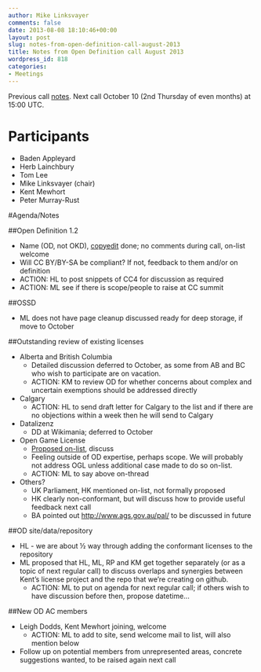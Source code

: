 ```yaml
---
author: Mike Linksvayer
comments: false
date: 2013-08-08 18:10:46+00:00
layout: post
slug: notes-from-open-definition-call-august-2013
title: Notes from Open Definition call August 2013
wordpress_id: 818
categories:
- Meetings
---
```


Previous call [notes](https://opendefinition.org/2013/08/03/notes-from-advisory-panel-meeting-june-2013/). Next call October 10 (2nd Thursday of even months) at 15:00 UTC.

# Participants

* Baden Appleyard
* Herb Lainchbury
* Tom Lee
* Mike Linksvayer (chair)
* Kent Mewhort
* Peter Murray-Rust

#Agenda/Notes

##Open Definition 1.2

* Name (OD, not OKD), [copyedit](https://github.com/okfn/opendefinition/compare/20e6671...1093d04#diff-8) done; no comments during call, on-list welcome
* Will CC BY/BY-SA be compliant? If not, feedback to them and/or on definition
* ACTION: HL to post snippets of CC4 for discussion as required
* ACTION: ML see if there is scope/people to raise at CC summit

##OSSD

* ML does not have page cleanup discussed ready for deep storage, if move to October

##Outstanding review of existing licenses

* Alberta and British Columbia  
    * Detailed discussion deferred to October, as some from AB and BC who wish to participate are on vacation.
    * ACTION: KM to review OD for whether concerns about complex and uncertain exemptions should be addressed directly
* Calgary  
    * ACTION: HL to send draft letter for Calgary to the list and if there are no objections within a week then he will send to Calgary
* Datalizenz  
    * DD at Wikimania; deferred to October
* Open Game License  
    * [Proposed on-list](https://lists.okfn.org/pipermail/od-discuss/2013-July/000525.html), discuss
    * Feeling outside of OD expertise, perhaps scope. We will probably not address OGL unless additional case made to do so on-list.
    * ACTION: ML to say above on-thread
* Others?  
    * UK Parliament, HK mentioned on-list, not formally proposed
    * HK clearly non-conformant, but will discuss how to provide useful feedback next call
    * BA pointed out http://www.ags.gov.au/pal/ to be discussed in future

##OD site/data/repository

* HL - we are about ½ way through adding the conformant licenses to the repository
* ML proposed that HL, ML, RP and KM get together separately (or as a topic of next regular call) to discuss overlaps and synergies between Kent’s license project and the repo that we’re creating on github.  
    * ACTION: ML to put on agenda for next regular call; if others wish to have discussion before then, propose datetime...

##New OD AC members

* Leigh Dodds, Kent Mewhort joining, welcome  
    * ACTION: ML to add to site, send welcome mail to list, will also mention below
* Follow up on potential members from unrepresented areas, concrete suggestions wanted, to be raised again next call
